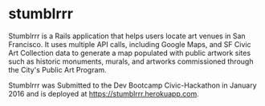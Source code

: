 # stumblrrr

Stumblrrr is a Rails application that helps users locate art venues in San Francisco. It uses multiple API calls, including Google Maps, and SF Civic Art Collection data to generate a map populated with public artwork sites such as historic monuments, murals, and artworks commissioned through the City's Public Art Program.

Stumblrrr was Submitted to the Dev Bootcamp Civic-Hackathon in January 2016 and is deployed at https://stumblrrr.herokuapp.com.